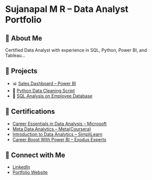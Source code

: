 # Sujanapal M R – Data Analyst Portfolio

## 🔹 About Me
Certified Data Analyst with experience in SQL, Python, Power BI, and Tableau...

## 🔹 Projects
- 📊 [Sales Dashboard – Power BI](https://github.com/Sujan-Rajan/Sales-Dashboard)
- 🐍 [Python Data Cleaning Script](#)
- 🧮 [SQL Analysis on Employee Database](#)

## 🔹 Certifications
- [Career Essentials in Data Analysis – Microsoft](#)
- [Meta Data Analytics – Meta(Coursera)](#)
- [Introduction to Data Analytics – SimpliLearn](#)
- [Career Boost With Power BI – Exodus Experts](#)

## 🔹 Connect with Me
- [LinkedIn](#)
- [Portfolio Website](#)
